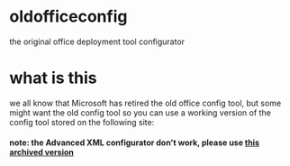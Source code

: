 # oldofficeconfig
the original office deployment tool configurator
# what is this
we all know that Microsoft has retired the old office config tool, but some might want the old config tool so you can use a working version of the config tool stored on the following site: 


#### note: the Advanced XML configurator don't work, please use [this archived version](http://web.archive.org/web/20160109193323/officedev.github.io/Office-IT-Pro-Deployment-Scripts/XmlEditor.html)
